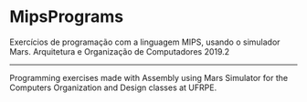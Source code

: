 # MipsPrograms
Exercícios de programação com a linguagem MIPS, usando o simulador Mars.
Arquitetura e Organização de Computadores 2019.2

-------------------------------------------------------

Programming exercises made with Assembly using Mars Simulator for the Computers Organization and Design classes at UFRPE.
